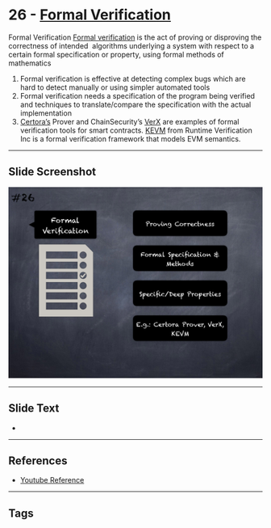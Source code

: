 
# 26 - [Formal Verification](./Formal%20Verification.md)

Formal Verification [Formal verification](https://en.wikipedia.org/wiki/Formal`verification) is the act of proving or disproving the correctness of intended  algorithms underlying a system with respect to a certain formal specification or property, using formal methods of mathematics 

1. Formal verification is effective at detecting complex bugs which are hard to detect manually or using simpler automated tools
2. Formal verification needs a specification of the program being verified and techniques to translate/compare the specification with the actual implementation
3. [Certora’s](https://www.certora.com/) Prover and ChainSecurity’s [VerX](http://verx.ch/) are examples of formal verification tools for smart contracts. [KEVM](https://github.com/kframework/evm-semantics) from Runtime Verification Inc is a formal verification framework that models EVM semantics.
___
## Slide Screenshot
![026.png](../../images/6.Audit%20Techniques%20and%20Tools%20101/026.png)
___
## Slide Text
- 
___
## References
- [Youtube Reference](https://youtu.be/QstpNY1IuqM?t=429)
___
## Tags
